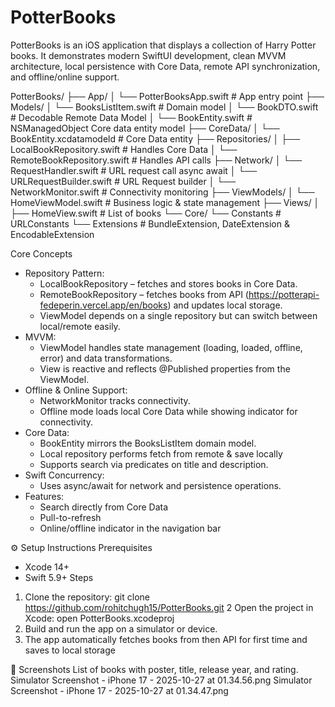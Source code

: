 # PotterBooks
PotterBooks is an iOS application that displays a collection of Harry Potter books. It demonstrates modern SwiftUI development, clean MVVM architecture, local persistence with Core Data, remote API synchronization, and offline/online support.

PotterBooks/
├── App/
│   └── PotterBooksApp.swift         # App entry point
├── Models/
│   └── BooksListItem.swift          # Domain model
│   └── BookDTO.swift                # Decodable Remote Data Model
│   └── BookEntity.swift             # NSManagedObject Core data entity model
├── CoreData/
│   └── BookEntity.xcdatamodeld      # Core Data entity
├── Repositories/
│   ├── LocalBookRepository.swift    # Handles Core Data
│   └── RemoteBookRepository.swift   # Handles API calls
├── Network/
│   └── RequestHandler.swift         # URL request call async await
│   └── URLRequestBuilder.swift      # URL Request builder
│   └── NetworkMonitor.swift         # Connectivity monitoring
├── ViewModels/
│   └── HomeViewModel.swift         # Business logic & state management
├── Views/
│   ├── HomeView.swift              # List of books
└── Core/
    └── Constants                   # URLConstants
    └── Extensions                  # BundleExtension, DateExtension & EncodableExtension
    
Core Concepts
* Repository Pattern:
    * LocalBookRepository – fetches and stores books in Core Data.
    * RemoteBookRepository – fetches books from API (https://potterapi-fedeperin.vercel.app/en/books) and updates local storage.
    * ViewModel depends on a single repository but can switch between local/remote easily.
* MVVM:
    * ViewModel handles state management (loading, loaded, offline, error) and data transformations.
    * View is reactive and reflects @Published properties from the ViewModel.
* Offline & Online Support:
    * NetworkMonitor tracks connectivity.
    * Offline mode loads local Core Data while showing indicator for connectivity.
* Core Data:
    * BookEntity mirrors the BooksListItem domain model.
    * Local repository performs fetch from remote & save locally 
    * Supports search via predicates on title and description.
* Swift Concurrency:
    * Uses async/await for network and persistence operations.
* Features:
    * Search directly from Core Data
    * Pull-to-refresh
    * Online/offline indicator in the navigation bar
    
⚙️ Setup Instructions
Prerequisites
* Xcode 14+
* Swift 5.9+
Steps
1. Clone the repository:
git clone https://github.com/rohitchugh15/PotterBooks.git
2 Open the project in Xcode:
open PotterBooks.xcodeproj
1. Build and run the app on a simulator or device.
2. The app automatically fetches books from then API for first time and saves to local storage

📱 Screenshots
List of books with poster, title, release year, and rating.
Simulator Screenshot - iPhone 17 - 2025-10-27 at 01.34.56.png
Simulator Screenshot - iPhone 17 - 2025-10-27 at 01.34.47.png
